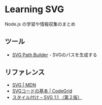 # Learning SVG

Node.js の学習や情報収集のまとめ

## ツール

- [SVG Path Builder](http://anthonydugois.com/svg-path-builder/) - SVGのパスを生成する

## リファレンス

- [SVG | MDN](https://developer.mozilla.org/ja/docs/Web/SVG)
- [SVGコードの基本 | CodeGrid](https://app.codegrid.net/entry/svg-basic)
- [スタイル付け – SVG 1.1 （第２版）](http://www.hcn.zaq.ne.jp/___/SVG11-2nd/styling.html)
